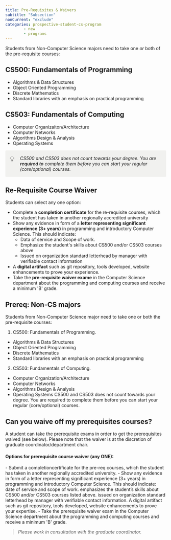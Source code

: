 ```yaml
---
title: Pre-Requisites & Waivers
subtitle: "Subsection"
nonCurrent: "exclude"
categories: prospective-student-cs-program
        - new
        - programs
---
```

Students from Non-Computer Science majors need to take one *or* both of the pre-requisite courses:

## CS500: Fundamentals of Programming 
- Algorithms & Data Structures 
- Object Oriented Programming 
- Discrete Mathematics 
- Standard libraries with an emphasis on practical programming 

## CS503: Fundamentals of Computing
- Computer Organizaiton/Architecture 
- Computer Networks 
- Algorithms Design & Analysis 
- Operating Systems 

<div data-block-id="a18c1365-045b-4198-afb7-bb28e07bf9aa" class="notion-selectable notion-callout-block" style="width: 100%; max-width: 1088px; margin-top: 4px; margin-bottom: 4px;"><div style="display: flex;"><div style="display: flex; width: 100%; border-radius: 3px; background: rgb(241, 241, 239); padding: 16px 16px 16px 12px;"><div><div class="notion-record-icon notranslate notion-focusable" role="button" aria-disabled="true" tabindex="-1" style="user-select: none; transition: background 20ms ease-in 0s; display: flex; align-items: center; justify-content: center; height: 24px; width: 24px; border-radius: 3px; flex-shrink: 0;"><div style="display: flex; align-items: center; justify-content: center; height: 24px; width: 24px;"><div style="height: 21.6px; width: 21.6px; font-size: 21.6px; line-height: 1.1; margin-left: 0px; color: black;"><span role="image" aria-label="💡" style="font-family: &quot;Apple Color Emoji&quot;, &quot;Segoe UI Emoji&quot;, NotoColorEmoji, &quot;Noto Color Emoji&quot;, &quot;Segoe UI Symbol&quot;, &quot;Android Emoji&quot;, EmojiSymbols; line-height: 1em; white-space: nowrap;">💡</span></div></div></div></div><div style="display: flex; flex-direction: column; min-width: 0px; margin-left: 8px; width: 100%;"><div spellcheck="true" placeholder="Type something…" data-content-editable-leaf="true" contenteditable="false" style="max-width: 100%; width: 100%; white-space: pre-wrap; word-break: break-word; caret-color: rgb(55, 53, 47); padding-left: 2px; padding-right: 2px;"><span style="font-style:italic" data-token-index="0" class="notion-enable-hover">CS500 and CS503 does not count towards your degree. You are </span><span style="font-style:italic;font-weight:600" data-token-index="1" class="notion-enable-hover">required to</span><span style="font-style:italic" data-token-index="2" class="notion-enable-hover"> complete them before you can start your regular (core/optional) courses.</span></div></div></div></div></div>

## Re-Requisite Course Waiver
Students can select any one option:
- Complete a **completion certificate** for the re-requisite courses, which the student has taken in another regionally accredited university 
- Show any evidence in form of a **letter representing significant experience (3+ years)** in programming and introductory Computer Science. This should indicate:
    - Data of service and Scope of work. 
    - Emphasize the student's skills about CS500 and/or CS503 courses above
    - Issued on organization standard letterhead by manager with verifiable contact information
- A **digital artifact** such as git repository, tools developed, website enhancements to prove your experience. 
- Take the **pre-requisite waiver exame** in the Computer Science department about the programming and computing courses and receive a minimum 'B' grade.

## Prereq: Non-CS majors
Students from Non-Computer Science major need to take one or both the pre-requisite courses:
1. CS500: Fundamentals of Programming.
- Algorithms & Data Structures
- Object Oriented Programming
- Discrete Mathematics
- Standard libraries with an emphasis on practical programming
2. CS503: Fundamentals of Computing.
- Computer Organization/Architecture
- Computer Networks
- Algorithms Design & Analysis
- Operating Systems
CS500 and CS503 does not count towards your degree. You are required to complete them before you can start your regular (core/optional) courses.

## Can you waive off my prerequisites courses?

A student can take the prerequisite exams in order to get the prerequisites waived (see below). Please note that the waiver is at the discretion of graduate coordinator/department chair.

<h4>Options for prerequisite course waiver (any ONE):</h4>
- Submit a completioncertificate for the pre-req courses, which the student has taken in another regionally accredited university.
- Show any evidence in form of a letter representing significant experience (3+ years) in programming and introductory Computer Science. This should indicate:
date of service and scope of work.
emphasizes the student’s skills about CS500 and/or CS503 courses listed above.
issued on organization standard letterhead by manager with verifiable contact information.
A digital artifact such as git repository, tools developed, website enhancements to prove your expertise. 
- Take the prerequisite waiver exam in the Computer Science department about the programming and computing courses and receive a minimum 'B' grade.

> *Please work in consultation with the graduate coordinator.*